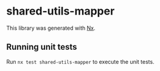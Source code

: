 # shared-utils-mapper

This library was generated with [Nx](https://nx.dev).

## Running unit tests

Run `nx test shared-utils-mapper` to execute the unit tests.
